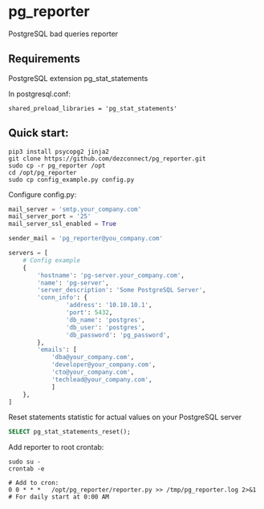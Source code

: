 
# pg_reporter
PostgreSQL bad queries reporter


## Requirements

PostgreSQL extension pg_stat_statements

In postgresql.conf:

	shared_preload_libraries = 'pg_stat_statements'



## Quick start:

	pip3 install psycopg2 jinja2
	git clone https://github.com/dezconnect/pg_reporter.git
	sudo cp -r pg_reporter /opt 
	cd /opt/pg_reporter
	sudo cp config_example.py config.py


Configure config.py:

```python
mail_server = 'smtp.your_company.com'
mail_server_port = '25'
mail_server_ssl_enabled = True 

sender_mail = 'pg_reporter@you_company.com'

servers = [
    # Config example
    {
        'hostname': 'pg-server.your_company.com',
        'name': 'pg-server',
        'server_description': 'Some PostgreSQL Server',
        'conn_info': {
                'address': '10.10.10.1',
                'port': 5432,
                'db_name': 'postgres',
                'db_user': 'postgres',
                'db_password': 'pg_password',
        },
        'emails': [
            'dba@your_company.com',
            'developer@your_company.com',
            'cto@your_company.com',
            'techlead@your_company.com',
            ]
    },
]
```


Reset statements statistic for actual values on your PostgreSQL server

```sql 
SELECT pg_stat_statements_reset();
```

Add reporter to root crontab:

	sudo su - 
	crontab -e 

	# Add to cron:
	0 0 * * * 	/opt/pg_reporter/reporter.py >> /tmp/pg_reporter.log 2>&1  # For daily start at 0:00 AM
